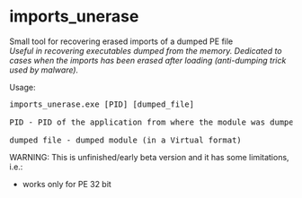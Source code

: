 # imports_unerase
Small tool for recovering erased imports of a dumped PE file<br/>
<i>Useful in recovering executables dumped from the memory. Dedicated to cases when the imports has been erased after loading (anti-dumping trick used by malware).</i><br/>

Usage:<br>
<pre>
imports_unerase.exe [PID] [dumped_file]<br/>
PID - PID of the application from where the module was dumped<br/>
dumped_file - dumped module (in a Virtual format)
</pre>
WARNING:
This is unfinished/early beta version and it has some limitations, i.e.:<br/>
- works only for PE 32 bit
